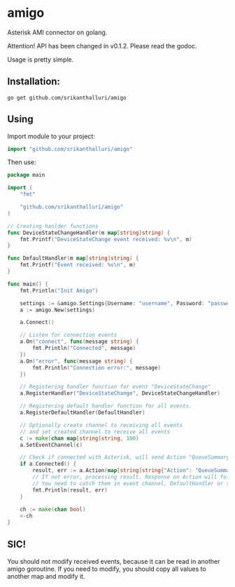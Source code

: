 # amigo
Asterisk AMI connector on golang.

Attention!
API has been changed in v0.1.2. Please read the godoc.

Usage is pretty simple.

## Installation:

`go get github.com/srikanthalluri/amigo`

## Using
Import module to your project:
```go
import "github.com/srikanthalluri/amigo"
```

Then use:
```go
package main

import (
	"fmt"

	"github.com/srikanthalluri/amigo"
)

// Creating hanlder functions
func DeviceStateChangeHandler(m map[string]string) {
	fmt.Printf("DeviceStateChange event received: %v\n", m)
}

func DefaultHandler(m map[string]string) {
	fmt.Printf("Event received: %v\n", m)
}

func main() {
	fmt.Println("Init Amigo")

	settings := &amigo.Settings{Username: "username", Password: "password", Host: "host"}
	a := amigo.New(settings)

	a.Connect()

	// Listen for connection events
	a.On("connect", func(message string) {
		fmt.Println("Connected", message)
	})
	a.On("error", func(message string) {
		fmt.Println("Connection error:", message)
	})

	// Registering handler function for event "DeviceStateChange"
	a.RegisterHandler("DeviceStateChange", DeviceStateChangeHandler)

	// Registering default handler function for all events.
	a.RegisterDefaultHandler(DefaultHandler)

	// Optionally create channel to receiving all events
	// and set created channel to receive all events
	c := make(chan map[string]string, 100)
	a.SetEventChannel(c)

	// Check if connected with Asterisk, will send Action "QueueSummary"
	if a.Connected() {
		result, err := a.Action(map[string]string{"Action": "QueueSummary", "ActionID": "Init"})
		// If not error, processing result. Response on Action will follow in defined events.
		// You need to catch them in event channel, DefaultHandler or specified HandlerFunction
		fmt.Println(result, err)
	}
	
	ch := make(chan bool)
	<-ch
}
```

## SIC!
You should not modify received events, because it can be read in another amigo goroutine.
If you need to modify, you should copy all values to another map and modify it.
